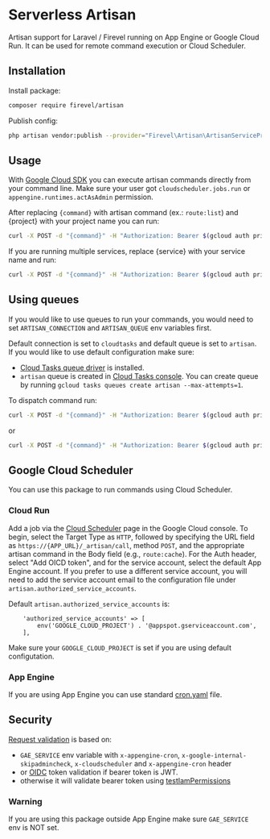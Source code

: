 # Serverless Artisan

Artisan support for Laravel / Firevel running on App Engine or Google Cloud Run. It can be used for remote command execution or Cloud Scheduler.

## Installation

Install package:

```bash
composer require firevel/artisan
```

Publish config:

```bash
php artisan vendor:publish --provider="Firevel\Artisan\ArtisanServiceProvider" --tag="config"
```

## Usage

With [Google Cloud SDK](https://cloud.google.com/sdk/docs/install) you can execute artisan commands directly from your command line. Make sure your user got `cloudscheduler.jobs.run` or `appengine.runtimes.actAsAdmin` permission.

After replacing `{command}` with artisan command (ex.: `route:list`) and {project} with your project name you can run:

```bash
curl -X POST -d "{command}" -H "Authorization: Bearer $(gcloud auth print-access-token)" https://{project}.appspot.com/_artisan/call
```

If you are running multiple services, replace {service} with your service name and run:
```bash
curl -X POST -d "{command}" -H "Authorization: Bearer $(gcloud auth print-access-token)" https://{service}-dot-{project}.appspot.com/_artisan/call
```

## Using queues

If you would like to use queues to run your commands, you would need to set `ARTISAN_CONNECTION` and `ARTISAN_QUEUE` env variables first.

Default connection is set to `cloudtasks` and default queue is set to `artisan`. If you would like to use default configuration make sure:
- [Cloud Tasks queue driver](https://packagist.org/packages/firevel/cloud-tasks-queue-driver) is installed.
- `artisan` queue is created in [Cloud Tasks console](https://console.cloud.google.com/cloudtasks). You can create queue by running `gcloud tasks queues create artisan --max-attempts=1`.

To dispatch command run:
```bash
curl -X POST -d "{command}" -H "Authorization: Bearer $(gcloud auth print-access-token)" https://{project}.appspot.com/_artisan/queue
```
or
```bash
curl -X POST -d "{command}" -H "Authorization: Bearer $(gcloud auth print-access-token)" https://{service}-dot-{project}.appspot.com/_artisan/queue
```

## Google Cloud Scheduler

You can use this package to run commands using Cloud Scheduler.

### Cloud Run
Add a job via the [Cloud Scheduler](https://console.cloud.google.com/cloudscheduler) page in the Google Cloud console. To begin, select the Target Type as `HTTP`, followed by specifying the URL field as `https://{APP_URL}/_artisan/call`, method `POST`, and the appropriate artisan command in the Body field (e.g., `route:cache`). For the Auth header, select "Add OICD token", and for the service account, select the default App Engine account. If you prefer to use a different service account, you will need to add the service account email to the configuration file under `artisan.authorized_service_accounts`. 

Default `artisan.authorized_service_accounts` is:
```
    'authorized_service_accounts' => [
        env('GOOGLE_CLOUD_PROJECT') . '@appspot.gserviceaccount.com',
    ],
```

Make sure your `GOOGLE_CLOUD_PROJECT` is set if you are using default configutation.

### App Engine
If you are using App Engine you can use standard [cron.yaml](https://cloud.google.com/appengine/docs/standard/scheduling-jobs-with-cron-yaml) file.

## Security

[Request validation](https://github.com/firevel/artisan/blob/master/src/Http/Requests/ArtisanRequest.php) is based on:
- `GAE_SERVICE` env variable with `x-appengine-cron`, `x-google-internal-skipadmincheck`, `x-cloudscheduler` and `x-appengine-cron` header
- or [OIDC](https://developers.google.com/identity/protocols/OpenIDConnect) token validation if bearer token is JWT.
- otherwise it will validate bearer token using [testIamPermissions](https://cloud.google.com/resource-manager/reference/rest/v3/folders/testIamPermissions)

### Warning
If you are using this package outside App Engine make sure `GAE_SERVICE` env is NOT set.
